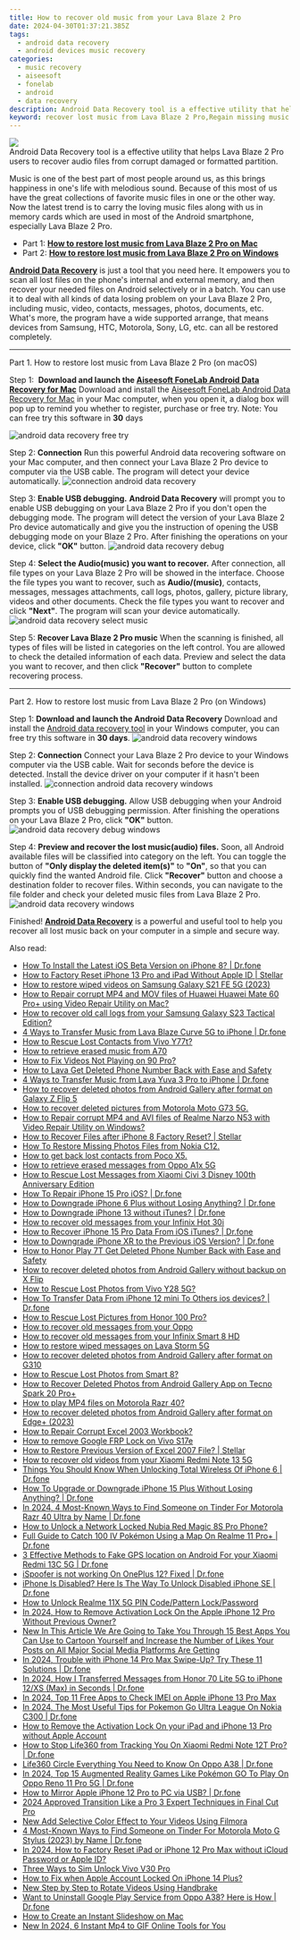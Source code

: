 ```yaml
---
title: How to recover old music from your Lava Blaze 2 Pro
date: 2024-04-30T01:37:21.385Z
tags: 
  - android data recovery
  - android devices music recovery
categories: 
  - music recovery
  - aiseesoft
  - fonelab
  - android
  - data recovery
description: Android Data Recovery tool is a effective utility that helps Lava Blaze 2 Pro users to recover audio files from corrupt damaged or formatted partition.
keyword: recover lost music from Lava Blaze 2 Pro,Regain missing music on Lava Blaze 2 Pro,save lost music on Lava Blaze 2 Pro,retrieve wiped music Lava Blaze 2 Pro,recover lost songs from Lava Blaze 2 Pro,retrieve wiped songs Lava Blaze 2 Pro,how can i get music back on Lava Blaze 2 Pro,how do i recover song on Lava Blaze 2 Pro,my music deleted from Lava Blaze 2 Pro how to undo music,lost all music in Lava Blaze 2 Pro again,Lava Blaze 2 Pro song disappeared,deletes music of Lava Blaze 2 Pro
---
```


<img src="https://img0mobiles.techidaily.com/images/best-assets/devices/lava/lava-blaze-2-pro/1.jpg" class="atpl-imgstyle"  />

<div class="atpl-content atpl-for-fonelab-android recover-music">

<div class="atpl-post-description-part-1">
Android Data Recovery tool is a effective utility that helps Lava Blaze 2 Pro users to recover audio files from corrupt damaged or formatted partition.
</div>



<div class="atpl-post-description-part-2">
<div class="tpl-content-sub-paragraph-normal">
  <p>
    Music is one of the best part of most people around us, as this brings happiness in one's life with melodious sound. Because of this most of us have the great collections of favorite music files in one or the other way. Now the latest trend is to carry the loving music files along with us in memory cards which are used in most of the Android smartphone, especially Lava Blaze 2 Pro.
  </p>
</div>
</div>

<ul>
  <li>Part 1: <strong><a href="#p1">How to restore lost music from Lava Blaze 2 Pro on Mac</a></strong></li>
  <li>Part 2: <strong><a href="#p2">How to restore lost music from Lava Blaze 2 Pro on Windows</a></strong></li>
</ul>


<div class="atpl-post-description-part-3">
<div class="tpl-content-sub-paragraph-normal">
  <p>
    <a href="https://tools.techidaily.com/aiseesoft-android-data-recovery/" ><strong>Android Data Recovery</strong></a> is just a tool that you need here. It empowers you to scan all lost files on the phone's internal and external memory, and then recover your needed files on Android selectively or in a batch. You can use it to deal with all kinds of data losing problem on your Lava Blaze 2 Pro, including music, video, contacts, messages, photos, documents, etc. What's more, the program have a wide supported arrange, that means devices from Samsung, HTC, Motorola, Sony, LG, etc. can all be restored completely.
  </p>
</div>
</div>



<!-- Part 1 -->
<a id="p1" name="p1" ></a><hr>

<div>
  <span class="atpl-step-part-style">Part 1. How to restore lost music from Lava Blaze 2 Pro (on macOS)</span>
</div>

<span class="atpl-stepstyle-a"><span>Step 1: </span></span> <strong>Download and launch the <a href="https://tools.techidaily.com/aiseesoft-android-data-recovery-for-mac/" >Aiseesoft FoneLab Android Data Recovery for Mac</a></strong>
Download and install the <a href="https://tools.techidaily.com/aiseesoft-android-data-recovery-for-mac/" >Aiseesoft FoneLab Android Data Recovery for Mac</a> in your Mac computer, when you open it, a dialog box will pop up to remind you whether to register, purchase or free try.
Note: You can free try this software in <strong>30</strong> days

<img src="https://tools.techidaily.com/images/apps/aiseesoft/android-data-recovery/mac-free-try.png" class="atpl-imgstyle" alt="android data recovery free try" />

<span class="atpl-stepstyle-a"><span>Step 2: </span></span> <strong>Connection</strong>
Run this powerful Android data recovering software on your Mac computer, and then connect your Lava Blaze 2 Pro device to computer via the USB cable. The program will detect your device automatically.
<img src="https://tools.techidaily.com/images/apps/aiseesoft/android-data-recovery/mac-connection-interface.jpg" class="atpl-imgstyle" alt="connection android data recovery" />

<span class="atpl-stepstyle-a"><span>Step 3: </span></span> <strong>Enable USB debugging.</strong>
<strong>Android Data Recovery</strong> will prompt you to enable USB debugging on your Lava Blaze 2 Pro if you don't open the debugging mode. The program will detect the version of your Lava Blaze 2 Pro device automatically and give you the instruction of opening the USB debugging mode on your Blaze 2 Pro. After finishing the operations on your device, click <strong>"OK"</strong> button.
<img src="https://tools.techidaily.com/images/apps/aiseesoft/android-data-recovery/mac-android-usb-debug.jpg"  class="atpl-imgstyle" alt="android data recovery debug" />

<span class="atpl-stepstyle-a"><span>Step 4: </span></span> <strong>Select the Audio(music) you want to recover.</strong>
After connection, all file types on your Lava Blaze 2 Pro will be showed in the interface. Choose the file types you want to recover, such as <strong>Audio/(music)</strong>, contacts, messages, messages attachments, call logs, photos, gallery, picture library, videos and other documents. Check the file types you want to recover and click <b>"Next"</b>. The program will scan your device automatically.
<img src="https://tools.techidaily.com/images/apps/aiseesoft/android-data-recovery/mac-choose-type-music.jpg" class="atpl-imgstyle" alt="android data recovery select music" />

<span class="atpl-stepstyle-a"><span>Step 5: </span></span> <strong>Recover Lava Blaze 2 Pro music</strong>
When the scanning is finished, all types of files will be listed in categories on the left control. You are allowed to check the detailed information of each data. Preview and select the data you want to recover, and then click <b>"Recover"</b> button to complete recovering process.


<a id="p2" name="p2"></a><hr>

<!-- Part 2 -->
<div>
  <span class="atpl-step-part-style">Part 2. How to restore lost music from Lava Blaze 2 Pro (on Windows)</span>
</div>

<span class="atpl-stepstyle-a"><span>Step 1: </span></span> <strong>Download and launch the Android Data Recovery</strong>
Download and install the <a href="https://tools.techidaily.com/aiseesoft-android-data-recovery-for-win/" >Android data recovery tool</a> in your Windows computer, you can free try this software in <b>30 days</b>.
<img src="https://tools.techidaily.com/images/apps/aiseesoft/android-data-recovery/win-start-interface.png"  class="atpl-imgstyle" alt="android data recovery windows" />

<span class="atpl-stepstyle-a"><span>Step 2: </span></span> <strong>Connection</strong>
Connect your Lava Blaze 2 Pro device to your Windows computer via the USB cable. Wait for seconds before the device is detected. Install the device driver on your computer if it hasn't been installed.
<img src="https://tools.techidaily.com/images/apps/aiseesoft/android-data-recovery/win-connection-interface.png" class="atpl-imgstyle" alt="connection android data recovery windows" />

<span class="atpl-stepstyle-a"><span>Step 3: </span></span> <strong>Enable USB debugging.</strong>
Allow USB debugging when your Android prompts you of USB debugging permission. After finishing the operations on your Lava Blaze 2 Pro, click <b>"OK"</b> button.
<img src="https://tools.techidaily.com/images/apps/aiseesoft/android-data-recovery/win-android-usb-debug.png" class="atpl-imgstyle" alt="android data recovery debug windows" />

<span class="atpl-stepstyle-a"><span>Step 4: </span></span> <strong>Preview and recover the lost music(audio) files.</strong>
Soon, all Android available files will be classified into category on the left. You can toggle the button of <b>"Only display the deleted item(s)"</b> to <b>"On"</b>, so that you can quickly find the wanted Android file. Click <b>"Recover"</b> button and choose a destination folder to recover files. Within seconds, you can navigate to the file folder and check your deleted music files from Lava Blaze 2 Pro.
<img src="https://tools.techidaily.com/images/apps/aiseesoft/android-data-recovery/win-recover-music.jpg" class="atpl-imgstyle" alt="android data recovery windows" />

<div class="atpl-post-description-part-4">
<div class="tpl-content-sub-paragraph-normal">
    <p>
        Finished! <a href="https://tools.techidaily.com/aiseesoft-android-data-recovery/" ><strong>Android Data Recovery</strong></a> is a powerful and useful tool to help you recover all lost music back on your computer in a simple and secure way.
    </p>
</div>
</div>


<ins class="adsbygoogle"
     style="display:block"
     data-ad-client="ca-pub-7571918770474297"
     data-ad-slot="8358498916"
     data-ad-format="auto"
     data-full-width-responsive="true"></ins>



</div>
<ins class="adsbygoogle"
    style="display:block"
    data-ad-format="autorelaxed"
    data-ad-client="ca-pub-7571918770474297"
    data-ad-slot="1223367746"></ins>

<span class="atpl-alsoreadstyle">Also read:</span>
<div><ul>
<li><a href="https://blog-min.techidaily.com/how-to-install-the-latest-ios-beta-version-on-iphone-8-drfone-by-drfone-ios-system-repair-ios-system-repair/"><u>How To Install the Latest iOS Beta Version on iPhone 8? | Dr.fone</u></a></li>
<li><a href="https://blog-min.techidaily.com/how-to-factory-reset-iphone-13-pro-and-ipad-without-apple-id-stellar-by-stellar-data-recovery-ios-iphone-data-recovery/"><u>How to Factory Reset iPhone 13 Pro and iPad Without Apple ID | Stellar</u></a></li>
<li><a href="https://blog-min.techidaily.com/how-to-restore-wiped-videos-on-samsung-galaxy-s21-fe-5g-2023-by-fonelab-android-recover-video/"><u>How to restore wiped videos on Samsung Galaxy S21 FE 5G (2023)</u></a></li>
<li><a href="https://blog-min.techidaily.com/how-to-repair-corrupt-mp4-and-mov-files-of-huawei-huawei-mate-60-proplus-using-video-repair-utility-on-mac-by-stellar-video-repair-mobile-video-repair/"><u>How to Repair corrupt MP4 and MOV files of Huawei Huawei Mate 60 Pro+ using Video Repair Utility on Mac?</u></a></li>
<li><a href="https://blog-min.techidaily.com/how-to-recover-old-call-logs-from-your-samsung-galaxy-s23-tactical-edition-by-fonelab-android-recover-call-logs/"><u>How to recover old call logs from your Samsung Galaxy S23 Tactical Edition?</u></a></li>
<li><a href="https://blog-min.techidaily.com/4-ways-to-transfer-music-from-lava-blaze-curve-5g-to-iphone-drfone-by-drfone-transfer-from-android-transfer-from-android/"><u>4 Ways to Transfer Music from Lava Blaze Curve 5G to iPhone | Dr.fone</u></a></li>
<li><a href="https://blog-min.techidaily.com/how-to-rescue-lost-contacts-from-vivo-y77t-by-fonelab-android-recover-contacts/"><u>How to Rescue Lost Contacts from Vivo Y77t?</u></a></li>
<li><a href="https://blog-min.techidaily.com/how-to-retrieve-erased-music-from-a70-by-fonelab-android-recover-music/"><u>How to retrieve erased music from A70</u></a></li>
<li><a href="https://blog-min.techidaily.com/how-to-fix-videos-not-playing-on-90-pro-by-stellar-video-repair-mobile-video-repair/"><u>How to Fix Videos Not Playing on 90 Pro?</u></a></li>
<li><a href="https://blog-min.techidaily.com/how-to-lava-get-deleted-phone-number-back-with-ease-and-safety-by-fonelab-android-recover-contacts/"><u>How to Lava Get Deleted Phone Number Back with Ease and Safety</u></a></li>
<li><a href="https://blog-min.techidaily.com/4-ways-to-transfer-music-from-lava-yuva-3-pro-to-iphone-drfone-by-drfone-transfer-from-android-transfer-from-android/"><u>4 Ways to Transfer Music from Lava Yuva 3 Pro to iPhone | Dr.fone</u></a></li>
<li><a href="https://blog-min.techidaily.com/how-to-recover-deleted-photos-from-android-gallery-after-format-on-galaxy-z-flip-5-by-stellar-photo-recovery-android-mobile-photo-recover/"><u>How to recover deleted photos from Android Gallery after format on Galaxy Z Flip 5</u></a></li>
<li><a href="https://blog-min.techidaily.com/how-to-recover-deleted-pictures-from-motorola-moto-g73-5g-by-fonelab-android-recover-pictures/"><u>How to recover deleted pictures from Motorola Moto G73 5G.</u></a></li>
<li><a href="https://blog-min.techidaily.com/how-to-repair-corrupt-mp4-and-avi-files-of-realme-narzo-n53-with-video-repair-utility-on-windows-by-stellar-video-repair-mobile-video-repair/"><u>How to Repair corrupt MP4 and AVI files of Realme Narzo N53 with Video Repair Utility on Windows?</u></a></li>
<li><a href="https://blog-min.techidaily.com/how-to-recover-files-after-iphone-8-factory-reset-stellar-by-stellar-data-recovery-ios-iphone-data-recovery/"><u>How to Recover Files after iPhone 8 Factory Reset? | Stellar</u></a></li>
<li><a href="https://blog-min.techidaily.com/how-to-restore-missing-photos-files-from-nokia-c12-by-fonelab-android-recover-photos/"><u>How To  Restore Missing Photos Files from Nokia C12.</u></a></li>
<li><a href="https://blog-min.techidaily.com/how-to-get-back-lost-contacts-from-poco-x5-by-fonelab-android-recover-contacts/"><u>How to get back lost contacts from Poco X5.</u></a></li>
<li><a href="https://blog-min.techidaily.com/how-to-retrieve-erased-messages-from-oppo-a1x-5g-by-fonelab-android-recover-messages/"><u>How to retrieve erased messages from Oppo A1x 5G</u></a></li>
<li><a href="https://blog-min.techidaily.com/how-to-rescue-lost-messages-from-xiaomi-civi-3-disney-100th-anniversary-edition-by-fonelab-android-recover-messages/"><u>How to Rescue Lost Messages from Xiaomi Civi 3 Disney 100th Anniversary Edition</u></a></li>
<li><a href="https://blog-min.techidaily.com/how-to-repair-iphone-15-pro-ios-drfone-by-drfone-ios-system-repair-ios-system-repair/"><u>How To Repair iPhone 15 Pro iOS? | Dr.fone</u></a></li>
<li><a href="https://blog-min.techidaily.com/how-to-downgrade-iphone-6-plus-without-losing-anything-drfone-by-drfone-ios-system-repair-ios-system-repair/"><u>How to Downgrade iPhone 6 Plus without Losing Anything? | Dr.fone</u></a></li>
<li><a href="https://blog-min.techidaily.com/how-to-downgrade-iphone-13-without-itunes-drfone-by-drfone-ios-system-repair-ios-system-repair/"><u>How to Downgrade iPhone 13 without iTunes? | Dr.fone</u></a></li>
<li><a href="https://blog-min.techidaily.com/how-to-recover-old-messages-from-your-infinix-hot-30i-by-fonelab-android-recover-messages/"><u>How to recover old messages from your Infinix Hot 30i</u></a></li>
<li><a href="https://blog-min.techidaily.com/how-to-recover-iphone-15-pro-data-from-ios-itunes-drfone-by-drfone-ios-data-recovery-ios-data-recovery/"><u>How to Recover iPhone 15 Pro Data From iOS iTunes? | Dr.fone</u></a></li>
<li><a href="https://blog-min.techidaily.com/how-to-downgrade-iphone-xr-to-the-previous-ios-version-drfone-by-drfone-ios-system-repair-ios-system-repair/"><u>How to Downgrade iPhone XR to the Previous iOS Version? | Dr.fone</u></a></li>
<li><a href="https://blog-min.techidaily.com/how-to-honor-play-7t-get-deleted-phone-number-back-with-ease-and-safety-by-fonelab-android-recover-contacts/"><u>How to Honor Play 7T Get Deleted Phone Number Back with Ease and Safety</u></a></li>
<li><a href="https://blog-min.techidaily.com/how-to-recover-deleted-photos-from-android-gallery-without-backup-on-x-flip-by-stellar-photo-recovery-android-mobile-photo-recover/"><u>How to recover deleted photos from Android Gallery without backup on X Flip</u></a></li>
<li><a href="https://blog-min.techidaily.com/how-to-rescue-lost-photos-from-vivo-y28-5g-by-fonelab-android-recover-photos/"><u>How to Rescue Lost Photos from Vivo Y28 5G?</u></a></li>
<li><a href="https://blog-min.techidaily.com/how-to-transfer-data-from-iphone-12-mini-to-others-ios-devices-drfone-by-drfone-transfer-data-from-ios-transfer-data-from-ios/"><u>How To Transfer Data From iPhone 12 mini To Others ios devices? | Dr.fone</u></a></li>
<li><a href="https://blog-min.techidaily.com/how-to-rescue-lost-pictures-from-honor-100-pro-by-fonelab-android-recover-pictures/"><u>How to Rescue Lost Pictures from Honor 100 Pro?</u></a></li>
<li><a href="https://blog-min.techidaily.com/how-to-recover-old-messages-from-your-oppo-by-fonelab-android-recover-messages/"><u>How to recover old messages from your Oppo</u></a></li>
<li><a href="https://blog-min.techidaily.com/how-to-recover-old-messages-from-your-infinix-smart-8-hd-by-fonelab-android-recover-messages/"><u>How to recover old messages from your Infinix Smart 8 HD</u></a></li>
<li><a href="https://blog-min.techidaily.com/how-to-restore-wiped-messages-on-lava-storm-5g-by-fonelab-android-recover-messages/"><u>How to restore wiped messages on Lava Storm 5G</u></a></li>
<li><a href="https://blog-min.techidaily.com/how-to-recover-deleted-photos-from-android-gallery-after-format-on-g310-by-stellar-photo-recovery-android-mobile-photo-recover/"><u>How to recover deleted photos from Android Gallery after format on G310</u></a></li>
<li><a href="https://blog-min.techidaily.com/how-to-rescue-lost-photos-from-smart-8-by-fonelab-android-recover-photos/"><u>How to Rescue Lost Photos from Smart 8?</u></a></li>
<li><a href="https://blog-min.techidaily.com/how-to-recover-deleted-photos-from-android-gallery-app-on-tecno-spark-20-proplus-by-stellar-photo-recovery-android-mobile-photo-recover/"><u>How to Recover Deleted Photos from Android Gallery App on Tecno Spark 20 Pro+</u></a></li>
<li><a href="https://blog-min.techidaily.com/how-to-play-mp4-files-on-motorola-razr-40-by-aiseesoft-video-converter-play-mp4-on-android/"><u>How to play MP4 files on Motorola Razr 40?</u></a></li>
<li><a href="https://blog-min.techidaily.com/how-to-recover-deleted-photos-from-android-gallery-after-format-on-edgeplus-2023-by-stellar-photo-recovery-android-mobile-photo-recover/"><u>How to recover deleted photos from Android Gallery after format on Edge+ (2023)</u></a></li>
<li><a href="https://blog-min.techidaily.com/how-to-repair-corrupt-excel-2003-workbook-by-stellar-guide/"><u>How to Repair Corrupt Excel 2003 Workbook?</u></a></li>
<li><a href="https://blog-min.techidaily.com/how-to-remove-google-frp-lock-on-vivo-s17e-by-drfone-android-unlock-remove-google-frp/"><u>How to remove Google FRP Lock on Vivo S17e</u></a></li>
<li><a href="https://blog-min.techidaily.com/how-to-restore-previous-version-of-excel-2007-file-stellar-by-stellar-guide/"><u>How to Restore Previous Version of Excel 2007 File? | Stellar</u></a></li>
<li><a href="https://blog-min.techidaily.com/how-to-recover-old-videos-from-your-xiaomi-redmi-note-13-5g-by-fonelab-android-recover-video/"><u>How to recover old videos from your Xiaomi Redmi Note 13 5G</u></a></li>
<li><a href="https://iphone-unlock.techidaily.com/things-you-should-know-when-unlocking-total-wireless-of-iphone-6-drfone-by-drfone-ios/"><u>Things You Should Know When Unlocking Total Wireless Of iPhone 6 | Dr.fone</u></a></li>
<li><a href="https://review-topics.techidaily.com/how-to-upgrade-or-downgrade-iphone-15-plus-without-losing-anything-drfone-by-drfone-ios-system-repair-ios-system-repair/"><u>How To Upgrade or Downgrade iPhone 15 Plus Without Losing Anything? | Dr.fone</u></a></li>
<li><a href="https://location-social.techidaily.com/in-2024-4-most-known-ways-to-find-someone-on-tinder-for-motorola-razr-40-ultra-by-name-drfone-by-drfone-virtual-android/"><u>In 2024, 4 Most-Known Ways to Find Someone on Tinder For Motorola Razr 40 Ultra by Name | Dr.fone</u></a></li>
<li><a href="https://easy-unlock-android.techidaily.com/how-to-unlock-a-network-locked-nubia-red-magic-8s-pro-phone-by-drfone-android/"><u>How to Unlock a Network Locked Nubia Red Magic 8S Pro Phone?</u></a></li>
<li><a href="https://pokemon-go-android.techidaily.com/full-guide-to-catch-100-iv-pokemon-using-a-map-on-realme-11-proplus-drfone-by-drfone-virtual-android/"><u>Full Guide to Catch 100 IV Pokémon Using a Map On Realme 11 Pro+ | Dr.fone</u></a></li>
<li><a href="https://android-location.techidaily.com/3-effective-methods-to-fake-gps-location-on-android-for-your-xiaomi-redmi-13c-5g-drfone-by-drfone-virtual/"><u>3 Effective Methods to Fake GPS location on Android For your Xiaomi Redmi 13C 5G | Dr.fone</u></a></li>
<li><a href="https://fake-location.techidaily.com/ispoofer-is-not-working-on-oneplus-12-fixed-drfone-by-drfone-virtual-android/"><u>iSpoofer is not working On OnePlus 12? Fixed | Dr.fone</u></a></li>
<li><a href="https://iphone-unlock.techidaily.com/iphone-is-disabled-here-is-the-way-to-unlock-disabled-iphone-se-drfone-by-drfone-ios/"><u>iPhone Is Disabled? Here Is The Way To Unlock Disabled iPhone SE | Dr.fone</u></a></li>
<li><a href="https://easy-unlock-android.techidaily.com/how-to-unlock-realme-11x-5g-pin-codepattern-lockpassword-by-drfone-android/"><u>How to Unlock Realme 11X 5G PIN Code/Pattern Lock/Password</u></a></li>
<li><a href="https://activate-lock.techidaily.com/in-2024-how-to-remove-activation-lock-on-the-apple-iphone-12-pro-without-previous-owner-by-drfone-ios/"><u>In 2024, How to Remove Activation Lock On the Apple iPhone 12 Pro Without Previous Owner?</u></a></li>
<li><a href="https://ai-vdieo-software.techidaily.com/new-in-this-article-we-are-going-to-take-you-through-15-best-apps-you-can-use-to-cartoon-yourself-and-increase-the-number-of-likes-your-posts-on-all-major-s/"><u>New In This Article We Are Going to Take You Through 15 Best Apps You Can Use to Cartoon Yourself and Increase the Number of Likes Your Posts on All Major Social Media Platforms Are Getting</u></a></li>
<li><a href="https://iphone-unlock.techidaily.com/in-2024-trouble-with-iphone-14-pro-max-swipe-up-try-these-11-solutions-drfone-by-drfone-ios/"><u>In 2024, Trouble with iPhone 14 Pro Max Swipe-Up? Try These 11 Solutions | Dr.fone</u></a></li>
<li><a href="https://android-transfer.techidaily.com/in-2024-how-i-transferred-messages-from-honor-70-lite-5g-to-iphone-12xs-max-in-seconds-drfone-by-drfone-transfer-from-android-transfer-from-android/"><u>In 2024, How I Transferred Messages from Honor 70 Lite 5G to iPhone 12/XS (Max) in Seconds | Dr.fone</u></a></li>
<li><a href="https://sim-unlock.techidaily.com/in-2024-top-11-free-apps-to-check-imei-on-apple-iphone-13-pro-max-by-drfone-ios/"><u>In 2024, Top 11 Free Apps to Check IMEI on Apple iPhone 13 Pro Max</u></a></li>
<li><a href="https://android-pokemon-go.techidaily.com/in-2024-the-most-useful-tips-for-pokemon-go-ultra-league-on-nokia-c300-drfone-by-drfone-virtual-android/"><u>In 2024, The Most Useful Tips for Pokemon Go Ultra League On Nokia C300 | Dr.fone</u></a></li>
<li><a href="https://activate-lock.techidaily.com/how-to-remove-the-activation-lock-on-your-ipad-and-iphone-13-pro-without-apple-account-by-drfone-ios/"><u>How to Remove the Activation Lock On your iPad and iPhone 13 Pro without Apple Account</u></a></li>
<li><a href="https://change-location.techidaily.com/how-to-stop-life360-from-tracking-you-on-xiaomi-redmi-note-12t-pro-drfone-by-drfone-virtual-android/"><u>How to Stop Life360 from Tracking You On Xiaomi Redmi Note 12T Pro? | Dr.fone</u></a></li>
<li><a href="https://fake-location.techidaily.com/life360-circle-everything-you-need-to-know-on-oppo-a38-drfone-by-drfone-virtual-android/"><u>Life360 Circle Everything You Need to Know On Oppo A38 | Dr.fone</u></a></li>
<li><a href="https://android-pokemon-go.techidaily.com/in-2024-top-15-augmented-reality-games-like-pokemon-go-to-play-on-oppo-reno-11-pro-5g-drfone-by-drfone-virtual-android/"><u>In 2024, Top 15 Augmented Reality Games Like Pokémon GO To Play On Oppo Reno 11 Pro 5G | Dr.fone</u></a></li>
<li><a href="https://screen-mirror.techidaily.com/how-to-mirror-apple-iphone-12-pro-to-pc-via-usb-drfone-by-drfone-ios/"><u>How to Mirror Apple iPhone 12 Pro to PC via USB? | Dr.fone</u></a></li>
<li><a href="https://ai-video-apps.techidaily.com/2024-approved-transition-like-a-pro-3-expert-techniques-in-final-cut-pro/"><u>2024 Approved Transition Like a Pro 3 Expert Techniques in Final Cut Pro</u></a></li>
<li><a href="https://ai-video-editing.techidaily.com/new-add-selective-color-effect-to-your-videos-using-filmora/"><u>New Add Selective Color Effect to Your Videos Using Filmora</u></a></li>
<li><a href="https://location-social.techidaily.com/4-most-known-ways-to-find-someone-on-tinder-for-motorola-moto-g-stylus-2023-by-name-drfone-by-drfone-virtual-android/"><u>4 Most-Known Ways to Find Someone on Tinder For Motorola Moto G Stylus (2023) by Name | Dr.fone</u></a></li>
<li><a href="https://activate-lock.techidaily.com/in-2024-how-to-factory-reset-ipad-or-iphone-12-pro-max-without-icloud-password-or-apple-id-by-drfone-ios/"><u>In 2024, How to Factory Reset iPad or iPhone 12 Pro Max without iCloud Password or Apple ID?</u></a></li>
<li><a href="https://sim-unlock.techidaily.com/three-ways-to-sim-unlock-vivo-v30-pro-by-drfone-android/"><u>Three Ways to Sim Unlock Vivo V30 Pro</u></a></li>
<li><a href="https://apple-account.techidaily.com/how-to-fix-when-apple-account-locked-on-iphone-14-plus-by-drfone-ios/"><u>How to Fix when Apple Account Locked On iPhone 14 Plus?</u></a></li>
<li><a href="https://ai-video-editing.techidaily.com/new-step-by-step-to-rotate-videos-using-handbrake/"><u>New Step by Step to Rotate Videos Using Handbrake</u></a></li>
<li><a href="https://howto.techidaily.com/want-to-uninstall-google-play-service-from-oppo-a38-here-is-how-drfone-by-drfone-fix-android-problems-fix-android-problems/"><u>Want to Uninstall Google Play Service from Oppo A38? Here is How | Dr.fone</u></a></li>
<li><a href="https://ai-editing-video.techidaily.com/how-to-create-an-instant-slideshow-on-mac/"><u>How to Create an Instant Slideshow on Mac</u></a></li>
<li><a href="https://ai-editing-video.techidaily.com/new-in-2024-6-instant-mp4-to-gif-online-tools-for-you/"><u>New In 2024, 6 Instant Mp4 to GIF Online Tools for You</u></a></li>
</ul></div>

